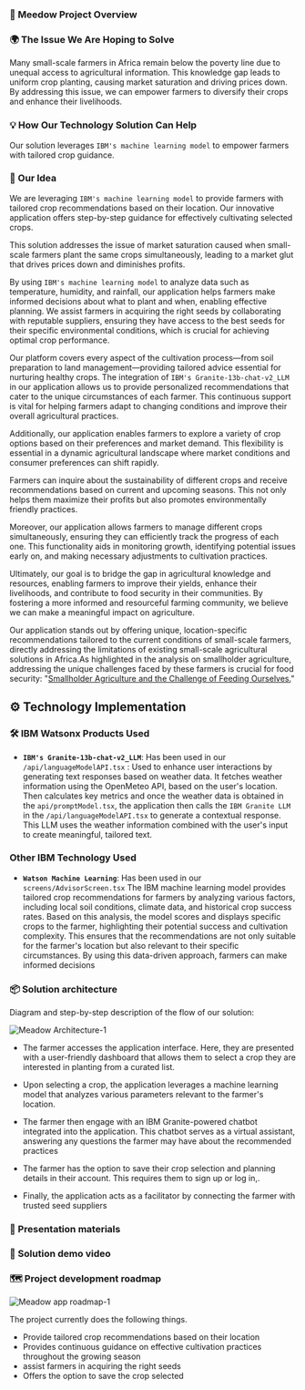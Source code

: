 ### 🌱 Meedow Project Overview

### 🌍 The Issue We Are Hoping to Solve
Many small-scale farmers in Africa remain below the poverty line due to unequal access to agricultural information. This knowledge gap leads to uniform crop planting, causing market saturation and driving prices down. By addressing this issue, we can empower farmers to diversify their crops and enhance their livelihoods.

### 💡 How Our Technology Solution Can Help
Our solution leverages `IBM's machine learning model` to empower farmers with tailored crop guidance.

### 🌿 Our Idea
We are leveraging `IBM's machine learning model` to provide farmers with tailored crop recommendations based on their location. Our innovative application offers step-by-step guidance for effectively cultivating selected crops. 

This solution addresses the issue of market saturation caused when small-scale farmers plant the same crops simultaneously, leading to a market glut that drives prices down and diminishes profits. 

By using `IBM's machine learning model` to analyze data such as temperature, humidity, and rainfall, our application helps farmers make informed decisions about what to plant and when, enabling effective planning. We assist farmers in acquiring the right seeds by collaborating with reputable suppliers, ensuring they have access to the best seeds for their specific environmental conditions, which is crucial for achieving optimal crop performance. 

Our platform covers every aspect of the cultivation process—from soil preparation to land management—providing tailored advice essential for nurturing healthy crops. The integration of  `IBM's Granite-13b-chat-v2_LLM` in our application allows us to provide personalized recommendations that cater to the unique circumstances of each farmer. This continuous support is vital for helping farmers adapt to changing conditions and improve their overall agricultural practices.

Additionally, our application enables farmers to explore a variety of crop options based on their preferences and market demand. This flexibility is essential in a dynamic agricultural landscape where market conditions and consumer preferences can shift rapidly. 

Farmers can inquire about the sustainability of different crops and receive recommendations based on current and upcoming seasons. This not only helps them maximize their profits but also promotes environmentally friendly practices. 

Moreover, our application allows farmers to manage different crops simultaneously, ensuring they can efficiently track the progress of each one. This functionality aids in monitoring growth, identifying potential issues early on, and making necessary adjustments to cultivation practices. 

Ultimately, our goal is to bridge the gap in agricultural knowledge and resources, enabling farmers to improve their yields, enhance their livelihoods, and contribute to food security in their communities. By fostering a more informed and resourceful farming community, we believe we can make a meaningful impact on agriculture. 

Our application stands out by offering unique, location-specific recommendations tailored to the current conditions of small-scale farmers, directly addressing the limitations of existing small-scale agricultural solutions in Africa.As highlighted in the analysis on smallholder agriculture, addressing the unique challenges faced by these farmers is crucial for food security: "[Smallholder Agriculture and the Challenge of Feeding Ourselves.](https://www.theelephant.info/analysis/2023/05/09/smallholder-agriculture-and-the-challenge-of-feeding-ourselves/#:~:text=Most%20farms%2C%20they%20say%20up,some%20parts%20of%20the%20country.)"

## ⚙️ Technology Implementation

### 🛠️ IBM Watsonx Products Used
- **`IBM's Granite-13b-chat-v2_LLM`**: Has been used in our `/api/languageModelAPI.tsx` :  Used to enhance user interactions by generating text responses based on weather data. It fetches weather information using the OpenMeteo API, based on the user's location. Then calculates key metrics and once the weather data is obtained in the `api/promptModel.tsx`, the application then calls the `IBM Granite LLM` in the `/api/languageModelAPI.tsx` to generate a contextual response. This LLM uses the weather information combined with the user's input to create meaningful, tailored text.

### Other IBM Technology Used
- **`Watson Machine Learning`**: Has been used in our `screens/AdvisorScreen.tsx` The IBM machine learning model provides tailored crop recommendations for farmers by analyzing various factors, including local soil conditions, climate data, and historical crop success rates. Based on this analysis, the model scores and displays specific crops to the farmer, highlighting their potential success and cultivation complexity. This ensures that the recommendations are not only suitable for the farmer's location but also relevant to their specific circumstances. By using this data-driven approach, farmers can make informed decisions
  
### 📦 Solution architecture
Diagram and step-by-step description of the flow of our solution:

![Meadow Architecture-1](https://github.com/user-attachments/assets/54217a80-3d2c-4dbd-be77-1e67f31297a0)

- The farmer accesses the application interface. Here, they are presented with a user-friendly dashboard that allows them to select a crop they are interested in planting from a curated list.

- Upon selecting a crop, the application leverages a machine learning model that analyzes various parameters relevant to the farmer's location. 

- The farmer then engage with an IBM Granite-powered chatbot integrated into the application. This chatbot serves as a virtual assistant, answering any questions the farmer may have about the recommended practices

- The farmer has the option to save their crop selection and planning details in their account. This requires them to sign up or log in,.
  
- Finally, the application acts as a facilitator by connecting the farmer with trusted seed suppliers

###  🎥 Presentation materials

### 🤖 Solution demo video


###  🗺️ Project development roadmap

![Meadow app roadmap-1](https://github.com/user-attachments/assets/643b4718-92c6-4270-ae5c-eda5be4f790a)

The project currently does the following things.

- Provide tailored crop recommendations based on their location
- Provides continuous guidance on effective cultivation practices throughout the growing season
- assist farmers in acquiring the right seeds
- Offers the option to save the crop selected
